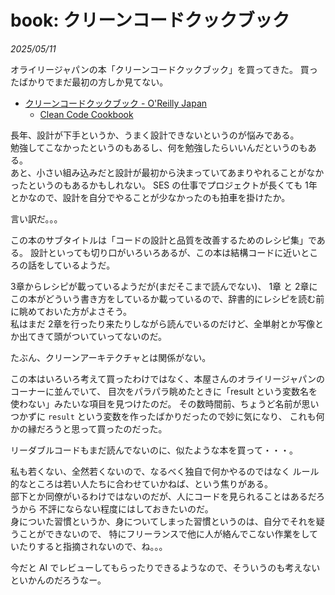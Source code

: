 # book: クリーンコードクックブック

_2025/05/11_

オライリージャパンの本「クリーンコードクックブック」を買ってきた。
買ったばかりでまだ最初の方しか見てない。

* [クリーンコードクックブック - O'Reilly Japan](https://www.oreilly.co.jp/books/9784814400973/)
  * [Clean Code Cookbook](https://cleancodecookbook.com/)

長年、設計が下手というか、うまく設計できないというのが悩みである。  
勉強してこなかったというのもあるし、何を勉強したらいいんだというのもある。  
あと、小さい組み込みだと設計が最初から決まっていてあまりやれることがなかったというのもあるかもしれない。
SES の仕事でプロジェクトが長くても 1年とかなので、設計を自分でやることが少なかったのも拍車を掛けたか。

言い訳だ。。。

この本のサブタイトルは「コードの設計と品質を改善するためのレシピ集」である。
設計といっても切り口がいろいろあるが、この本は結構コードに近いところの話をしているようだ。

3章からレシピが載っているようだが(まだそこまで読んでない)、
1章 と 2章にこの本がどういう書き方をしているか載っているので、辞書的にレシピを読む前に眺めておいた方がよさそう。  
私はまだ 2章を行ったり来たりしながら読んでいるのだけど、全単射とか写像とか出てきて頭がついていってないのだ。

たぶん、クリーンアーキテクチャとは関係がない。

この本はいろいろ考えて買ったわけではなく、本屋さんのオライリージャパンのコーナーに並んでいて、
目次をパラパラ眺めたときに「result という変数名を使わない」みたいな項目を見つけたのだ。
その数時間前、ちょうど名前が思いつかずに `result` という変数を作ったばかりだったので妙に気になり、
これも何かの縁だろうと思って買ったのだった。

リーダブルコードもまだ読んでないのに、似たような本を買って・・・。

私も若くない、全然若くないので、なるべく独自で何かやるのではなく
ルール的なところは若い人たちに合わせていかねば、という焦りがある。  
部下とか同僚がいるわけではないのだが、人にコードを見られることはあるだろうから
不評にならない程度にはしておきたいのだ。  
身についた習慣というか、身についてしまった習慣というのは、自分でそれを疑うことができないので、
特にフリーランスで他に人が絡んでこない作業をしていたりすると指摘されないので、ね。。。

今だと AI でレビューしてもらったりできるようなので、そういうのも考えないといかんのだろうなー。
